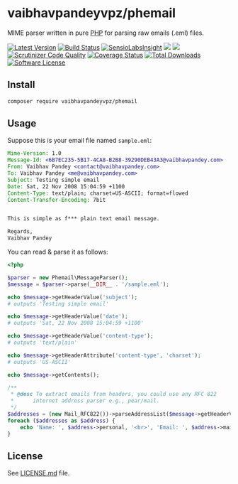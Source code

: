# vaibhavpandeyvpz/phemail
MIME parser written in pure [PHP](http://www.php.net/) for parsing raw emails (.eml) files.

[![Latest Version](https://img.shields.io/github/release/vaibhavpandeyvpz/phemail.svg?style=flat-square)](https://github.com/vaibhavpandeyvpz/phemail/releases) [![Build Status](https://img.shields.io/travis/vaibhavpandeyvpz/phemail/master.svg?style=flat-square)](https://travis-ci.org/vaibhavpandeyvpz/phemail) [![SensioLabsInsight](https://insight.sensiolabs.com/projects/c6f2e35b-2349-452e-b696-17849c5695e0/mini.png)](https://insight.sensiolabs.com/projects/c6f2e35b-2349-452e-b696-17849c5695e0) [![](https://codeclimate.com/github/vaibhavpandeyvpz/phemail/badges/gpa.svg)](https://codeclimate.com/github/vaibhavpandeyvpz/phemail/badges) [![](https://codeclimate.com/github/vaibhavpandeyvpz/phemail/badges/coverage.svg)](https://codeclimate.com/github/vaibhavpandeyvpz/phemail/badges) [![Scrutinizer Code Quality](https://scrutinizer-ci.com/g/vaibhavpandeyvpz/phemail/badges/quality-score.png?b=master)](https://scrutinizer-ci.com/g/vaibhavpandeyvpz/phemail/?branch=master) [![Coverage Status](https://coveralls.io/repos/github/vaibhavpandeyvpz/phemail/badge.svg?branch=master)](https://coveralls.io/github/vaibhavpandeyvpz/phemail?branch=master) [![Total Downloads](https://img.shields.io/packagist/dt/vaibhavpandeyvpz/phemail.svg?style=flat-square)](https://packagist.org/packages/vaibhavpandeyvpz/phemail) [![Software License](https://img.shields.io/badge/license-MIT-brightgreen.svg?style=flat-square)](LICENSE.md)

Install
---
```bash
composer require vaibhavpandeyvpz/phemail
```

Usage
---
Suppose this is your email file named `sample.eml`:

```eml
Mime-Version: 1.0
Message-Id: <6B7EC235-5B17-4CA8-B2B8-39290DEB43A3@vaibhavpandey.com>
From: Vaibhav Pandey <contact@vaibhavpandey.com>
To: Vaibhav Pandey <me@vaibhavpandey.com>
Subject: Testing simple email
Date: Sat, 22 Nov 2008 15:04:59 +1100
Content-Type: text/plain; charset=US-ASCII; format=flowed
Content-Transfer-Encoding: 7bit


This is simple as f*** plain text email message.

Regards,
Vaibhav Pandey
```

You can read & parse it as follows:

```php
<?php

$parser = new Phemail\MessageParser();
$message = $parser->parse(__DIR__ . '/sample.eml');

echo $message->getHeaderValue('subject');
# outputs 'Testing simple email'

echo $message->getHeaderValue('date');
# outputs 'Sat, 22 Nov 2008 15:04:59 +1100'

echo $message->getHeaderValue('content-type');
# outputs 'text/plain'

echo $message->getHeaderAttribute('content-type', 'charset');
# outputs 'US-ASCII'

echo $message->getContents();

/**
 * @desc To extract emails from headers, you could use any RFC 822
 *      internet address parser e.g., pear/mail.
 */
$addresses = (new Mail_RFC822())->parseAddressList($message->getHeaderValue('to'));
foreach ($addresses as $address) {
    echo 'Name: ', $address->personal, '<br>', 'Email: ', $address->mailbox, '@', $address->host;
}
```

License
------
See [LICENSE.md](https://github.com/vaibhavpandeyvpz/phemail/blob/master/LICENSE.md) file.
